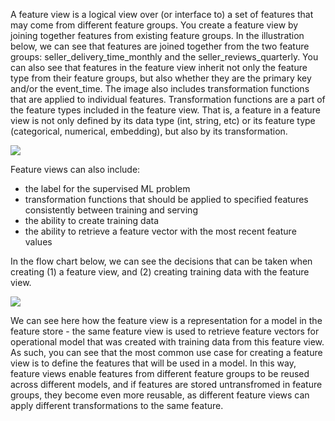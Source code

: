 A feature view is a logical view over (or interface to) a set of features that may come from different feature groups. You create a feature view by joining together features from existing feature groups. In the illustration below, we can see that features are joined together from the two feature groups: seller_delivery_time_monthly and the seller_reviews_quarterly. You can also see that features in the feature view inherit not only the feature type from their feature groups, but also whether they are the primary key and/or the event_time. The image also includes transformation functions that are applied to individual features. Transformation functions are a part of the feature types included in the feature view. That is, a feature in a feature view is not only defined by its data type (int, string, etc) or its feature type (categorical, numerical, embedding), but also by its transformation. 

<img src="../../../../assets/images/concepts/fs/feature-view-simple.svg">


Feature views can also include:

 - the label for the supervised ML problem 
 - transformation functions that should be applied to specified features consistently between training and serving
 - the ability to create training data
 - the ability to retrieve a feature vector with the most recent feature values

In the flow chart below, we can see the decisions that can be taken when creating (1) a feature view, and (2) creating training data with the feature view.

<img src="../../../../assets/images/concepts/fs/feature-view-flowchart.svg">

We can see here how the feature view is a representation for a model in the feature store - the same feature view is used to retrieve feature vectors for operational model that was created with training data from this feature view. As such, you can see that the most common use case for creating a feature view is to define the features that will be used in a model. In this way, feature views enable features from different feature groups to be reused across different models, and if features are stored untransfromed in feature groups, they become even more reusable, as different feature views can apply different transformations to the same feature.
